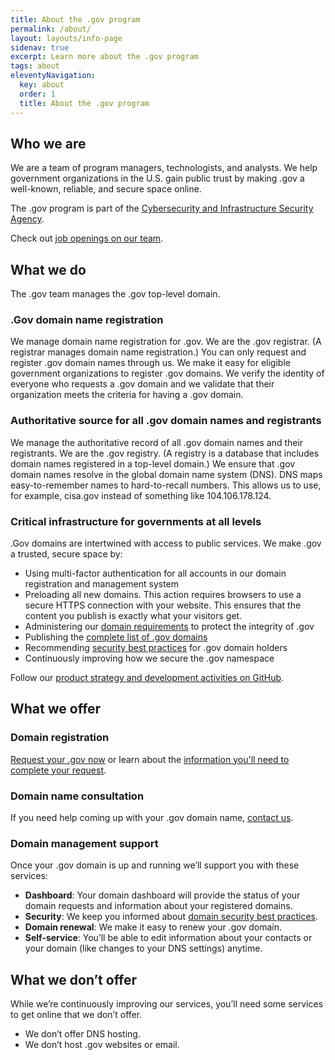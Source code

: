 ```yaml
---
title: About the .gov program
permalink: /about/
layout: layouts/info-page
sidenav: true
excerpt: Learn more about the .gov program
tags: about
eleventyNavigation:
  key: about
  order: 1
  title: About the .gov program
---
```

  

## Who we are

We are a team of program managers, technologists, and analysts. We help government organizations in the U.S. gain public trust by making .gov a well-known, reliable, and secure space online.

The .gov program is part of the [Cybersecurity and Infrastructure Security Agency](https://www.cisa.gov/). 

Check out [job openings on our team](jobs).

## What we do

The .gov team manages the .gov top-level domain.

### .Gov domain name registration

We manage domain name registration for .gov. We are the .gov registrar. (A registrar manages domain name registration.) You can only request and register .gov domain names through us. We make it easy for eligible government organizations to register .gov domains. We verify the identity of everyone who requests a .gov domain and we validate that their organization meets the criteria for having a .gov domain.

### Authoritative source for all .gov domain names and registrants

We manage the authoritative record of all .gov domain names and their registrants. We are the .gov registry. (A registry is a database that includes domain names registered in a top-level domain.) We ensure that .gov domain names resolve in the global domain name system (DNS). DNS maps easy-to-remember names to hard-to-recall numbers. This allows us to use, for example, cisa.gov instead of something like 104.106.178.124.

### Critical infrastructure for governments at all levels

.Gov domains are intertwined with access to public services. We make .gov a trusted, secure space by:

- Using multi-factor authentication for all accounts in our domain registration and management system
- Preloading all new domains. This action requires browsers to use a secure HTTPS connection with your website. This ensures that the content you publish is exactly what your visitors get.
- Administering our [domain requirements](../domains/requirements) to protect the integrity of .gov
- Publishing the [complete list of .gov domains](data)
- Recommending [security best practices](../domains/security/) for .gov domain holders
- Continuously improving how we secure the .gov namespace

Follow our [product strategy and development activities on GitHub](https://github.com/cisagov/getgov/tree/main/docs/product). 

## What we offer

### Domain registration
[Request your .gov now](#) or learn about the [information you'll need to complete your request](../domains/before).

### Domain name consultation

If you need help coming up with your .gov domain name, [contact us](../contact/).

### Domain management support

Once your .gov domain is up and running we’ll support you with these services:

- **Dashboard**: Your domain dashboard will provide the status of your domain requests and information about your registered domains.
- **Security**: We keep you informed about [domain security best practices](../domains/security/).
- **Domain renewal**: We make it easy to renew your .gov domain.
- **Self-service**: You’ll be able to edit information about your contacts or your domain (like changes to your DNS settings) anytime. 

## What we don’t offer

While we’re continuously improving our services, you’ll need some services to get online that we don’t offer. 
- We don’t offer DNS hosting. 
- We don’t host .gov websites or email.
